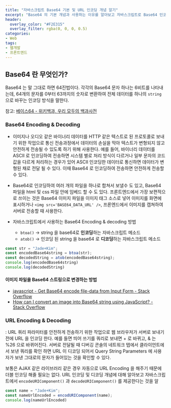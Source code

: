 ```yaml
---
title: "자바스크립트 Base64 기본 및 URL 인코딩 개념 알기"
excerpt: "Base64 의 기본 개념과 사용하는 이유를 알아보고 자바스크립트로 Base64 인코딩 및 디코딩 하는 법, URL 인코딩 및 디코딩 하는 방법에 대해 알아보자."
header:
  overlay_color: "#F2E315"
  overlay_filter: rgba(0, 0, 0, 0.5)
categories:
- Web
tags:
- 웹개발
- 프론트엔드
---
```


## Base64 란 무엇인가?
Base64 는 말 그대로 하면 64진법이다. 각각의 Base64 문자 하나는 6비트를 나타내는데, 64개의 문자를 0부터 63까지의 숫자로 변환하여 전체 데이터를 하나의 `string` 으로 바꾸는 인코딩 방식을 말한다.

참고: [베이스64 - 위키백과, 우리 모두의 백과사전](https://ko.wikipedia.org/wiki/%EB%B2%A0%EC%9D%B4%EC%8A%A464)

### Base64 Encoding & Decoding
* 이미지나 오디오 같은 바이너리 데이터를 HTTP 같은 텍스트로 된 프로토콜로 보내기 위한 작업으로 통신 전송과정에서 데이터의 손실을 막아 텍스트가 변형되지 않고 안전하게 전송될 수 있도록 하기 위해 사용한다. 예를 들어,  바이너리 데이터를 ASCII 로 인코딩하여 전송하면 시스템 별로 처리 방식이 다르거나 일부 문자의 코드 값을 다르게 처리하는 경우가 있어 ASCII 인코딩한 데이터로 통신하면 데이터가 변형된 채로 전달 될 수 있다. 이때 Base64 로 인코딩하여 전송하면 안전하게 전송할 수 있다.

*  Base64로 인코딩하여 여러 개의 파일을 하나로 합쳐서 보낼수 도 있고, Base64 파일을 html 및 css 파일 안에 임베드 할 수 도 있다. 프론트엔드에서 가장 보편적으로 쓰이는  것은 Base64 이미지 파일을 이미지 태그 소스로 넣어 이미지를 화면에 표시하거나  `<img src='BASE64_DATA_URL' />`, 프론엔드에서 이미지를 캡쳐하여 서버로 전송할 때 사용한다.

* 자바스크립트에서 사용하는 Base64 Encoding & decoding 방법
	* `btoa()` -> string 을 base64로 **인코딩**하는 자바스크립트 메소드
	* `atob()` -> 인코딩 된 string 을 base64 로 **디코딩**하는 자바스크립트 메소드

```js
const str = "Jade+Kim";
const encodedBase64string = btoa(str);
const decodedString = atob(encodedBase64string);
console.log(encodedBase64string)
console.log(decodedString)
```

#### 이미지 파일을 Base64 스트링으로 변경하는 방법
* [javascript - Get Base64 encode file-data from Input Form - Stack Overflow](https://stackoverflow.com/questions/6978156/get-base64-encode-file-data-from-input-form)
* [How can I convert an image into Base64 string using JavaScript? - Stack Overflow](https://stackoverflow.com/questions/6150289/how-can-i-convert-an-image-into-base64-string-using-javascript)


### URL Encoding & Decoding
: URL 쿼리 파라미터를 안전하게 전송하기 위한 작업으로 웹 브라우저가 서버로 보내기 전에 URL 을 인코딩 한다. 예를 들면 띄어 쓰기를 쿼리로 보내면 + 로 바뀌고, & 는 %26 으로 바뀌어진다. 서버로 전달될 때 디버깅 콘솔의 네트워크 탭에서 클라이언트에서 보낸 쿼리를 확인 하면 URL 이 디코딩 되어서 Query String Parameters 에 사용자가 보낸 그대로의 문자가 들어있는 것을 확인할 수 있다.

보통은 AJAX 같은 라이브러리 같은 경우 자동으로 URL Encoding 을 해주기 때문에 더블 인코딩 해줄 필요는 없다. URL 인코딩 및 디코딩 개념에 대해 알아보고 자바스크립트에서 `encodeURIComponent()` 과 `decodeURIComponent()` 를 제공한다는 것을 알

```js
const name = "Jade+Kim";
const nameUrlEncoded = encodURIComponent(name);
console.log(nameUrlEncoded)
```

